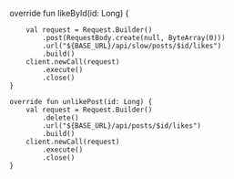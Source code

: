  override fun likeById(id: Long) {
 
        val request = Request.Builder()
            .post(RequestBody.create(null, ByteArray(0)))
            .url("${BASE_URL}/api/slow/posts/$id/likes")
            .build()
        client.newCall(request)
            .execute()
            .close()
    }

    override fun unlikePost(id: Long) {
        val request = Request.Builder()
            .delete()
            .url("${BASE_URL}/api/posts/$id/likes")
            .build()
        client.newCall(request)
            .execute()
            .close()
    }
